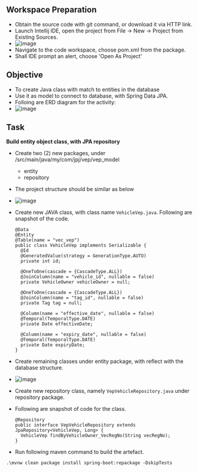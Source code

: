 ## Workspace Preparation
- Obtain the source code with git command, or download it via HTTP link.
- Launch Intellij IDE, open the project from File -> New -> Project from Existing Sources.
- ![image](https://github.com/justin-tcsens/vep-model/assets/102033651/655b3bee-6b82-4024-9eca-4590d19a3b4f)
- Navigate to the code workspace, choose pom.xml from the package.
- Shall IDE prompt an alert, choose 'Open As Project'

## Objective
- To create Java class with match to entities in the database
- Use it as model to connect to database, with Spring Data JPA.
- Folloing are ERD diagram for the activity:
- ![image](https://github.com/justin-tcsens/vep-model/assets/102033651/7670e8f8-d601-4018-b3b4-d377c7ecfc2f)

## Task
**Build entity object class, with JPA repository**
- Create two (2) new packages, under /src/main/java/my/com/jpj/vep/vep_model
  - entity
  - repository
- The project structure should be similar as below
- ![image](https://github.com/justin-tcsens/vep-model/assets/102033651/2f444395-9266-4840-88f9-6c0738f694e7)
- Create new JAVA class, with class name ``VehicleVep.java``. Following are snapshot of the code.
  ```
  @Data
  @Entity
  @Table(name = "vec_vep")
  public class VehicleVep implements Serializable {
    @Id
    @GeneratedValue(strategy = GenerationType.AUTO)
    private int id;

    @OneToOne(cascade = {CascadeType.ALL})
    @JoinColumn(name = "vehicle_id", nullable = false)
    private VehicleOwner vehicleOwner = null;

    @OneToOne(cascade = {CascadeType.ALL})
    @JoinColumn(name = "tag_id", nullable = false)
    private Tag tag = null;

    @Column(name = "effective_date", nullable = false)
    @Temporal(TemporalType.DATE)
    private Date effectiveDate;

    @Column(name = "expiry_date", nullable = false)
    @Temporal(TemporalType.DATE)
    private Date expiryDate;
  }
  ```
- Create remaining classes under entity package, with reflect with the database structure.
- ![image](https://github.com/justin-tcsens/vep-model/assets/102033651/1fc7d8ec-76a9-4938-a9e1-2b0013de7b61)

- Create new repository class, namely ``VepVehicleRepository.java`` under repository package.
- Following are snapshot of code for the class.
  ```
  @Repository
  public interface VepVehicleRepository extends JpaRepository<VehicleVep, Long> {
    VehicleVep findByVehicleOwner_VecRegNo(String vecRegNo);
  }
  ``` 
- Run following maven command to build the artefact.
```
.\mvnw clean package install spring-boot:repackage -DskipTests
```
